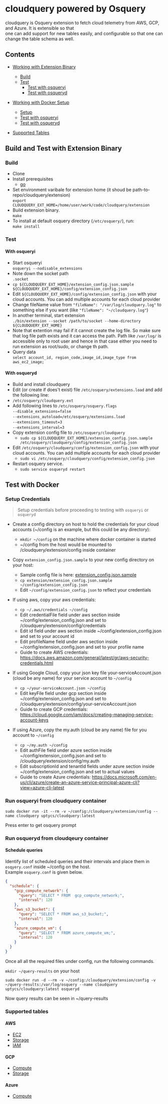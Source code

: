 # cloudquery powered by Osquery

cloudquery is Osquery extension to fetch cloud telemetry from AWS, GCP, and Azure. It is extensible so that  
one can add support for new tables easily, and configurable so that one can change the table schema as well.

## Contents

- [Working with Extension Binary](#build-and-test-with-extension-binary)
  * [Build](#build)
  * [Test](#test)
    + [Test with osqueryi](#with-osqueryi)  
    + [Test with osqueryd](#with-osqueryd)  

- [Working with Docker Setup](#test-with-docker)
  * [Setup](#setup-credentials)
  * [Test with osqueryi](#run-osqueryi-from-cloudquery-container)
  * [Test with osqueryd](#run-osqueryd-from-cloudquery-container)

- [Supported Tables](#supported-tables)

## Build and Test with Extension Binary

### Build

- Clone
- Install prerequisites
  - [go](https://golang.org/doc/install#install)
- Set environment varibale for extension home (it shoud be path-to-repo/cloudquery/extension)  
  `export CLOUDQUERY_EXT_HOME=/home/user/work/code/cloudquery/extension`
- Build extension binary.  
  `make`
- To install at default osquery directory (`/etc/osquery/`), run:  
  `make install`

### Test

#### With osqueryi

- Start osqueryi  
  `osqueryi --nodisable_extensions`
- Note down the socket path  
  `.socket`
- `cp ${CLOUDQUERY_EXT_HOME}/extension_config.json.sample ${CLOUDQUERY_EXT_HOME}/config/extension_config.json`
- Edit `${CLOUDQUERY_EXT_HOME}/config/extension_config.json` with your cloud accounts. You can add multiple accounts for each cloud provider
- Change fileName value from `"fileName": "/var/log/cloudquery.log"` to something else if you want (like `"fileName": "~/cloudquery.log"`)
- In another terminal, start extension  
  `./bin/extension --socket /path/to/socket --home-directory ${CLOUDQUERY_EXT_HOME}`
- Note that extention may fail if it cannot create the log file. So make sure that log file path exists and it can access the path. Path like `/var/log/` is accessible only to root user and hence in that case either you need to run extension as root/sudo, or change th path.
- Query data  
  `select account_id, region_code,image_id,image_type from aws_ec2_image;`

#### With osqueryd

- Build and install cloudquery
- Edit (or create if does't exist) file `/etc/osquery/extensions.load` and add the following line:
- `/etc/osquery/cloudquery.ext`
- Add following lines to `/etc/osquery/osquery.flags`  
  `--disable_extensions=false`  
  `--extensions_autoload=/etc/osquery/extensions.load`  
  `--extensions_timeout=3`  
  `--extensions_interval=3`
- Copy extension config file to `/etc/osquery/cloudquery`
  - `sudo cp ${CLOUDQUERY_EXT_HOME}/extension_config.json.sample /etc/osquery/cloudquery/config/extension_config.json`
- Edit `/etc/osquery/cloudquery/config/extension_config.json` with your cloud accounts. You can add multiple accounts for each cloud provider
  - `sudo vi /etc/osquery/cloudquery/config/extension_config.json`
- Restart osquery service.
  - `sudo service osqueryd restart`

## Test with Docker

### Setup Credentials

> Setup credentials before proceeding to testing with `osqueryi` or `osqueryd`

- Create a config directory on host to hold the credentials for your cloud accounts (~/config is an example, but this could be any directory):

  - `mkdir ~/config` on the machine where docker container is started
  - ~/config from the host would be mounted to /cloudquery/extension/config inside container 
- Copy `extension_config.json.sample` to your new config directory on your host:
  - Sample config file is here: [extension_config.json.sample](extension/extension_config.json.sample)
  - `cp extension/extension_config.json.sample ~/config/extension_config.json`
  -  Edit `~/config/extension_config.json` to reflect your credentials

- If using aws, copy your aws credentials:
  - `cp ~/.aws/credentials ~/config`
  - Edit credentialFile field  under aws section inside ~/config/extension_config.json and set to /cloudquery/extension/config/credentials
  - Edit id field under aws section inside ~/config/extension_config.json and set to your account id
  - Edit profileName  field under aws section inside ~/config/extension_config.json and set to your  profile name
  - Guide to create AWS credentials: https://docs.aws.amazon.com/general/latest/gr/aws-security-credentials.html

- If using Google Cloud, copy your json key file your-serviceAccount.json (cloud be any name) for your service account to `~/config`
  - `cp ~/your-serviceAccount.json ~/config`
  - Edit keyFile field under gcp section inside ~/config/extension_config.json and set to /cloudquery/extension/config/your-serviceAccount.json
  - Guide to create GCP credentials: https://cloud.google.com/iam/docs/creating-managing-service-account-keys

- If using Azure, copy the my.auth (cloud be any name) file for you account to `~/config`
  - `cp ~/my.auth ~/config`
  - Edit authFile  field under azure section inside ~/config/extension_config.json and set to /cloudquery/extension/config/my.auth
  - Edit subscriptionId and tenantId fields under azure section inside ~/config/extension_config.json and set to actual values
  - Guide to create Azure credentials: https://docs.microsoft.com/en-us/cli/azure/create-an-azure-service-principal-azure-cli?view=azure-cli-latest

### Run osqueryi from cloudquery container

`sudo docker run -it --rm -v ~/config:/cloudquery/extension/config --name cloudquery uptycs/cloudquery:latest`

Press enter to get osquery prompt

### Run osqueryd from cloudqeury container

#### Schedule queries
Identify list of scheduled queries and their intervals and place them in `osqyery.conf` inside ~/config on the host.  
Example `osquery.conf` is given below.

```json
{
  "schedule": {
    "gcp_compute_network": {
      "query": "SELECT * FROM  gcp_compute_network;",
      "interval": 120
    },
    "aws_s3_bucket": {
      "query": "SELECT * FROM aws_s3_bucket;",
      "interval": 120
    },
    "azure_compute_vm": {
      "query": "SELECT * FROM azure_compute_vm;",
      "interval": 120
    }
  }
}
```

Once all all the required files under config, run the following commands.

`mkdir ~/query-results` on your host

`sudo docker run -d --rm -v ~/config:/cloudquery/extension/config -v ~/query-results:/var/log/osquery --name cloudquery uptycs/cloudquery:latest osqueryd`

Now query results can be seen in ~/query-results

### Supported tables

#### AWS

- [EC2](extension/aws/ec2/tables.md)
- [Storage](extension/aws/s3/tables.md)
- [IAM](extension/aws/iam/tables.md)

#### GCP

- [Compute](extension/gcp/compute/tables.md)
- [Storage](extension/gcp/storage/tables.md)

#### Azure

- [Compute](extension/azure/compute/tables.md)
